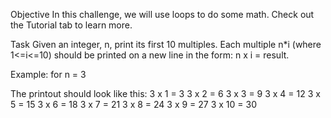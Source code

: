 Objective
In this challenge, we will use loops to do some math. Check out the Tutorial tab to learn more.

Task
Given an integer, n, print its first  10 multiples. Each multiple  n*i (where 1<=i<=10) should be printed on a new line in the form: n x i = result.

Example: for n = 3

The printout should look like this:
3 x 1 = 3
3 x 2 = 6
3 x 3 = 9
3 x 4 = 12
3 x 5 = 15
3 x 6 = 18
3 x 7 = 21
3 x 8 = 24
3 x 9 = 27
3 x 10 = 30
